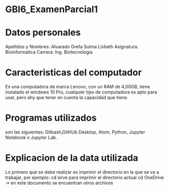 # GBI6_ExamenParcial1
# Datos personales 
Apellidos y Nombres: Alvarado Grefa Sulma Lisbeth
Asignatura: Bioinformatica
Carrera: Ing. Biotecnologia 
# Caracteristicas del computador
Es una computadora de marca Lenovo, con un RAM de 4,00GB, tiene instalado el windows 10 Pro, cualquier tipo 
de computadora es apto para usar, pero ahy que tener en cuenta la capacidad que tiene. 
# Programas utilizados
son las siguientes: Gitbash,GitHUb Desktop, Atom, Python, Jupyter Notebook o Jupyter Lab. 
# Explicacion de la data utilizada
Lo primero que se debe realizar es imprimir el directorio en la que se va a trabajar, por ejemplo: 
cd sirve para imprimir el directorio actual
cd OneDrive -> en este documento se encuentran otros archivos
